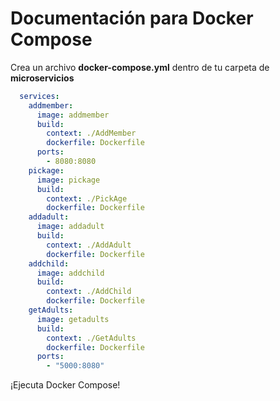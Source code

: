 # Documentación para Docker Compose

Crea un archivo **docker-compose.yml** dentro de tu carpeta de **microservicios**

```yml
  services:
    addmember:
      image: addmember
      build:
        context: ./AddMember
        dockerfile: Dockerfile
      ports:
        - 8080:8080
    pickage:
      image: pickage
      build:
        context: ./PickAge
        dockerfile: Dockerfile
    addadult:
      image: addadult
      build:
        context: ./AddAdult
        dockerfile: Dockerfile
    addchild:
      image: addchild
      build:
        context: ./AddChild
        dockerfile: Dockerfile
    getAdults:
      image: getadults
      build:
        context: ./GetAdults
        dockerfile: Dockerfile
      ports:
        - "5000:8080"
```

¡Ejecuta Docker Compose!
